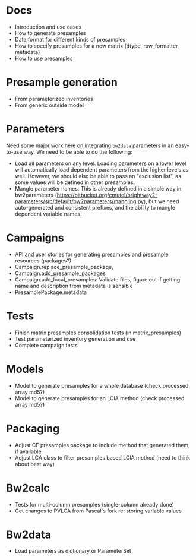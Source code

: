 # Docs

* Introduction and use cases
* How to generate presamples
* Data format for different kinds of presamples
* How to specify presamples for a new matrix (dtype, row_formatter, metadata)
* How to use presamples

# Presample generation

* From parameterized inventories
* From generic outside model

# Parameters

Need some major work here on integrating `bw2data` parameters in an easy-to-use way. We need to be able to do the following:

* Load all parameters on any level. Loading parameters on a lower level will automatically load dependent parameters from the higher levels as well. However, we should also be able to pass an "exclusion list", as some values will be defined in other presamples.
* Mangle parameter names. This is already defined in a simple way in bw2parameters (https://bitbucket.org/cmutel/brightway2-parameters/src/default/bw2parameters/mangling.py), but we need auto-generated and consistent prefixes, and the ability to mangle dependent variable names.

# Campaigns

* API and user stories for generating presamples and presample resources (packages?)
* Campaign.replace_presample_package,
* Campaign.add_presample_packages
* Campaign.add_local_presamples: Validate files, figure out if getting name and description from metadata is sensible
* PresamplePackage.metadata

# Tests

* Finish matrix presamples consolidation tests (in matrix_presamples)
* Test parameterized inventory generation and use
* Complete campaign tests

# Models

* Model to generate presamples for a whole database (check processed array md5?)
* Model to generate presamples for an LCIA method (check processed array md5?)

# Packaging

* Adjust CF presamples package to include method that generated them, if available
* Adjust LCA class to filter presamples based LCIA method (need to think about best way)

# Bw2calc

* Tests for multi-column presamples (single-column already done)
* Get changes to PVLCA from Pascal's fork re: storing variable values

# Bw2data

* Load parameters as dictionary or ParameterSet
